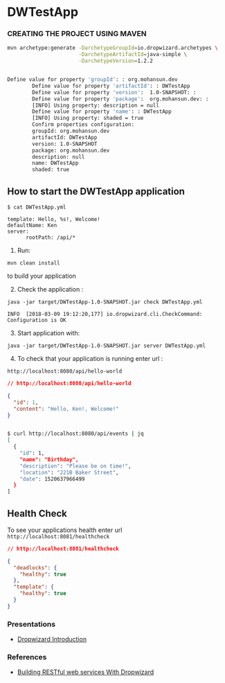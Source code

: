 # DWTestApp

### CREATING THE PROJECT USING MAVEN

```bash
mvn archetype:generate -DarchetypeGroupId=io.dropwizard.archetypes \
                       -DarchetypeArtifactId=java-simple \
                       -DarchetypeVersion=1.2.2


Define value for property 'groupId': : org.mohansun.dev
        Define value for property 'artifactId': : DWTestApp
        Define value for property 'version':  1.0-SNAPSHOT: :
        Define value for property 'package':  org.mohansun.dev: :
        [INFO] Using property: description = null
        Define value for property 'name': : DWTestApp
        [INFO] Using property: shaded = true
        Confirm properties configuration:
        groupId: org.mohansun.dev
        artifactId: DWTestApp
        version: 1.0-SNAPSHOT
        package: org.mohansun.dev
        description: null
        name: DWTestApp
        shaded: true
```
How to start the DWTestApp application
---

```
$ cat DWTestApp.yml

template: Hello, %s!, Welcome!
defaultName: Ken
server:
      rootPath: /api/*

```

1. Run:

`mvn clean install` 

to build your application

2. Check the application :

`java -jar target/DWTestApp-1.0-SNAPSHOT.jar check DWTestApp.yml`

`INFO  [2018-03-09 19:12:20,177] io.dropwizard.cli.CheckCommand: Configuration is OK`

3. Start application with:

`java -jar target/DWTestApp-1.0-SNAPSHOT.jar server DWTestApp.yml`

4. To check that your application is running enter url :

`http://localhost:8080/api/hello-world`


``` json
// http://localhost:8080/api/hello-world

{
  "id": 1,
  "content": "Hello, Ken!, Welcome!"
}
```

```bash

$ curl http://localhost:8080/api/events | jq
[
  {
    "id": 1,
    "name": "Birthday",
    "description": "Please be on time!",
    "location": "221B Baker Street",
    "date": 1520637966499
  }
]

```


Health Check
---

To see your applications health enter url `http://localhost:8081/healthcheck`

```json
// http://localhost:8081/healthcheck

{
  "deadlocks": {
    "healthy": true
  },
  "template": {
    "healthy": true
  }
}
```

### Presentations

- [Dropwizard Introduction](https://mohan-chinnappan-n.github.io/fwk/dropwizard.html#/home)

### References
- [Building RESTful web services With Dropwizard](https://medium.com/@henslejoseph/building-restful-web-services-with-dropwizard-62175dad340e)

